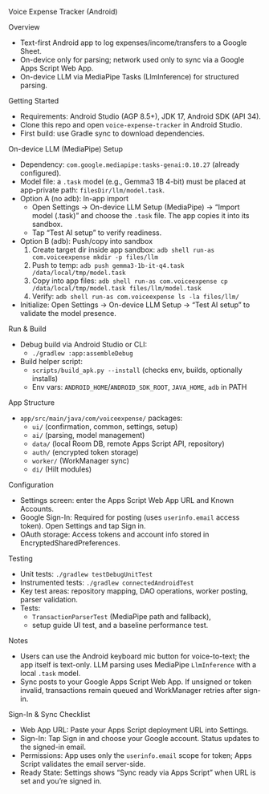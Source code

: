 Voice Expense Tracker (Android)

Overview
- Text-first Android app to log expenses/income/transfers to a Google Sheet.
- On-device only for parsing; network used only to sync via a Google Apps Script Web App.
 - On-device LLM via MediaPipe Tasks (LlmInference) for structured parsing.

Getting Started
- Requirements: Android Studio (AGP 8.5+), JDK 17, Android SDK (API 34).
- Clone this repo and open `voice-expense-tracker` in Android Studio.
- First build: use Gradle sync to download dependencies.

On-device LLM (MediaPipe) Setup
- Dependency: `com.google.mediapipe:tasks-genai:0.10.27` (already configured).
- Model file: a `.task` model (e.g., Gemma3 1B 4-bit) must be placed at app-private path: `filesDir/llm/model.task`.
- Option A (no adb): In-app import
  - Open Settings → On-device LLM Setup (MediaPipe) → “Import model (.task)” and choose the `.task` file. The app copies it into its sandbox.
  - Tap “Test AI setup” to verify readiness.
- Option B (adb): Push/copy into sandbox
  1. Create target dir inside app sandbox: `adb shell run-as com.voiceexpense mkdir -p files/llm`
  2. Push to temp: `adb push gemma3-1b-it-q4.task /data/local/tmp/model.task`
  3. Copy into app files: `adb shell run-as com.voiceexpense cp /data/local/tmp/model.task files/llm/model.task`
  4. Verify: `adb shell run-as com.voiceexpense ls -la files/llm/`
- Initialize: Open Settings → On-device LLM Setup → “Test AI setup” to validate the model presence.

Run & Build
- Debug build via Android Studio or CLI:
  - `./gradlew :app:assembleDebug`
- Build helper script:
  - `scripts/build_apk.py --install` (checks env, builds, optionally installs)
  - Env vars: `ANDROID_HOME`/`ANDROID_SDK_ROOT`, `JAVA_HOME`, `adb` in PATH

App Structure
- `app/src/main/java/com/voiceexpense/` packages:
  - `ui/` (confirmation, common, settings, setup)
  - `ai/` (parsing, model management)
  - `data/` (local Room DB, remote Apps Script API, repository)
  - `auth/` (encrypted token storage)
  - `worker/` (WorkManager sync)
  - `di/` (Hilt modules)

Configuration
- Settings screen: enter the Apps Script Web App URL and Known Accounts.
- Google Sign-In: Required for posting (uses `userinfo.email` access token). Open Settings and tap Sign in.
- OAuth storage: Access tokens and account info stored in EncryptedSharedPreferences.

Testing
- Unit tests: `./gradlew testDebugUnitTest`
- Instrumented tests: `./gradlew connectedAndroidTest`
- Key test areas: repository mapping, DAO operations, worker posting, parser validation.
- Tests:
  - `TransactionParserTest` (MediaPipe path and fallback),
  - setup guide UI test, and a baseline performance test.

Notes
- Users can use the Android keyboard mic button for voice-to-text; the app itself is text-only. LLM parsing uses MediaPipe `LlmInference` with a local `.task` model.
- Sync posts to your Google Apps Script Web App. If unsigned or token invalid, transactions remain queued and WorkManager retries after sign-in.

Sign-In & Sync Checklist
- Web App URL: Paste your Apps Script deployment URL into Settings.
- Sign-In: Tap Sign in and choose your Google account. Status updates to the signed-in email.
- Permissions: App uses only the `userinfo.email` scope for token; Apps Script validates the email server-side.
- Ready State: Settings shows “Sync ready via Apps Script” when URL is set and you’re signed in.
